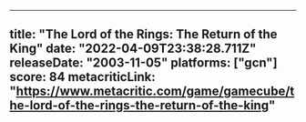 
---
title: "The Lord of the Rings: The Return of the King"
date: "2022-04-09T23:38:28.711Z"
releaseDate: "2003-11-05"
platforms: ["gcn"]
score: 84
metacriticLink: "https://www.metacritic.com/game/gamecube/the-lord-of-the-rings-the-return-of-the-king"
---

